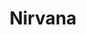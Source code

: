 ---
title: Nirvana
crosslinks:
- Music
- pics
- ProCSS
- autotldr
- LifeProTips
- FaithNoMore
- Guitar
- screaming
- vinyl
- Soundgarden
- modnews
- funny
- livven
- gatekeeping
---